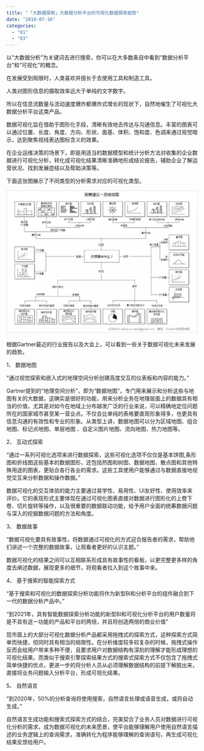 ```yaml
---
title: "「大数据探索」大数据分析平台的可视化数据探索趋势"
date: "2018-07-16"
categories: 
  - "01"
  - "03"
---
```


以“大数据分析”为关键词去进行搜索，你可以在大多数条目中看到“数据分析平台”和“可视化”的概念。

在发展受到局限时，人类喜欢并擅长于去使用工具和制造工具。

人类对图形信息的摄取效率远大于单纯的文字数字。

所以在信息流数量与流动速度爆炸都爆炸式增长的现状下，自然地催生了可视化大数据分析平台这类产品。

数据可视化旨在借助于图形化手段，清晰有效地去传达与沟通信息。丰富的图表可以通过位置、长度、角度、方向、形状、面基、体积、饱和度、色调来通过视觉暗示，达到聚焦视线表达图标含义的效果。

在企业运维决策的场景下，即是用适当的数据模型和统计分析方法对收集的企业数据进行可视化分析，转化成可视化结果清晰准确地形成结论报告，辅助企业了解运营状况、找到发展症结以及帮助决策等。

下面这张图展示了不同类型的分析需求对应的可视化类型。

![](images/大数据分析.jpg)

根据Gartner最近的行业报告以及大会上，可以看到一些关于数据可视化未来发展的趋势。

1、 数据地图

“通过视觉探索和嵌入式的地理空间分析创建高度交互的仪表板和内容的能力。”

Gartner提到的“地理空间分析”，即为“数据地图”，专门用来展示和分析这些与地图有关的大数据，这确实是很好的功能，用来分析业务在地理层面上的数据具有相当的价值，尤其是对如今在地域上分布越发广泛的行业来说，可以精确地定位问题所在的国家城市甚至某一营业点。不仅会比单纯的表格要直观形象得多，也更具有信息沟通的有效性和专业的形象。从类型上讲，数据地图可以分为区域地图、组合地图、标记点地图、单层地图 、自定义图片地图、流向地图、热力地图等。

2、 互动式探索

“通过一系列可视化选项来进行数据探索，这些可视化选项不仅仅是基本饼图,条形图和折线图这些基本的数据图形，还包括热图和树图、数据地图、散点图和其他特殊用途的图表，更贴合各行各业的需求。这些工具使用户能够通过与数据直接地视觉交互来分析数据和操作数据。”

数据可视化的交互体验的能力主要通过易学性、易用性、UI友好性、使用效率来评价。它的表现形式主要体现在通过可视化图表直接对数据进行图形化的上卷下卷、切片旋转等操作，以及很重要的数据联动功能，给予用户全面的统筹数据问题与深入的挖掘数据问题的方法和角度。

3、 数据故事

“数据可视化要具有故事性，将数据通过可视化的方式迎合报告者的需求，帮助他们讲述一个完整的数据故事，让观看者更好的认识主题。”

数据可视化的结果之间可以互相联系形成具有故事性的看板，以更完整更多样的角度去阐述数据，展现更多的细节，将观看者拉入到这个故事中来。

4、 基于搜索的智能探索方式

“基于搜索和可视化的数据探索分析功能将作为新型BI和分析平台的组件融合到下一代的数据分析产品中。”

“到2021年，具有智能数据探索分析功能的新型BI和可视化分析平台的用户数量将是不具有这一功能的产品和平台的两倍，并且将创造两倍的商业价值”

现市面上的大部分可视化数据分析产品都采用拖拽式的探索方式，这种探索方式简单而快捷，但同时具有相当的局限性。在分析维度较多较复杂的时候，拖拽式操作反而会给用户带来多种不便，且要求用户对数据结构有深刻的理解才能形成理想的可视化结果。而类似于搜索引擎探索结果方式的搜索式探索方式不仅包含了拖拽式简单快捷的优点，更进一步的将分析人员从必须理解数据结构的前提下解脱出来，直接将业务问题输入分析平台，形成可视化结果。

5、 自然语言

“到2020年，50%的分析查询将使用搜索，自然语言处理或语音生成，或将自动生成。”

自然语言生成功能和搜索式探索方式的结合，完美契合了业务人员对数据进行可视化分析的需求，成为数据可视化的未来愿景，使平台能够理解用户使用自然语言描述的业务逻辑上的查询需求，准确转化为程序能够理解的查询语句，再生成可视化结果反馈给用户。

